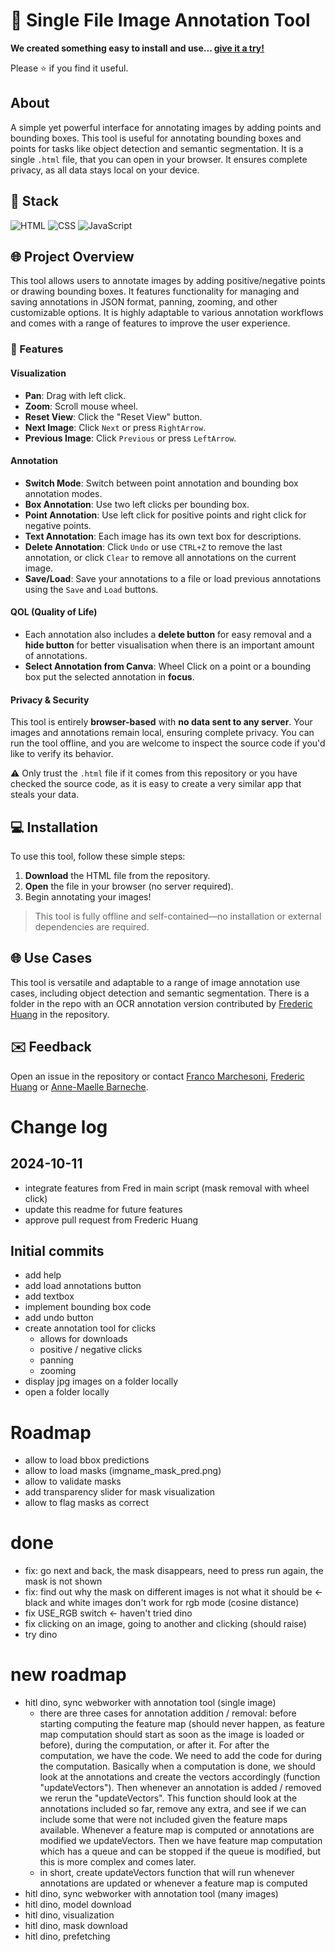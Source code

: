 
# 📍 Single File Image Annotation Tool

**We created something easy to install and use... [give it a try!](https://franchesoni.github.io/single_file_annotation_tool/)**

Please ⭐ if you find it useful.

## About
A simple yet powerful interface for annotating images by adding points and bounding boxes. This tool is useful for annotating bounding boxes and points for tasks like object detection and semantic segmentation. It is a single `.html` file, that you can open in your browser. It ensures complete privacy, as all data stays local on your device.

## 🔮 Stack

![HTML](https://img.shields.io/badge/html-E34F26?style=for-the-badge&logo=html5&logoColor=white)
![CSS](https://img.shields.io/badge/css-1572B6?style=for-the-badge&logo=css3&logoColor=white)
![JavaScript](https://img.shields.io/badge/javascript-F7DF1E?style=for-the-badge&logo=javascript&logoColor=black)

## 🌐 Project Overview

This tool allows users to annotate images by adding positive/negative points or drawing bounding boxes. It features functionality for managing and saving annotations in JSON format, panning, zooming, and other customizable options. It is highly adaptable to various annotation workflows and comes with a range of features to improve the user experience.

### 🔧 Features

#### Visualization

- **Pan**: Drag with left click.
- **Zoom**: Scroll mouse wheel.
- **Reset View**: Click the "Reset View" button.
- **Next Image**: Click `Next` or press `RightArrow`.
- **Previous Image**: Click `Previous` or press `LeftArrow`.

#### Annotation

- **Switch Mode**: Switch between point annotation and bounding box annotation modes.
- **Box Annotation**: Use two left clicks per bounding box.
- **Point Annotation**: Use left click for positive points and right click for negative points.
- **Text Annotation**: Each image has its own text box for descriptions.
- **Delete Annotation**: Click `Undo` or use `CTRL+Z` to remove the last annotation, or click `Clear` to remove all annotations on the current image.
- **Save/Load**: Save your annotations to a file or load previous annotations using the `Save` and `Load` buttons.

#### QOL (Quality of Life)
- Each annotation also includes a **delete button** for easy removal and a **hide button** for better visualisation when there is an important amount of annotations.
- **Select Annotation from Canva**: Wheel Click on a point or a bounding box put the selected annotation in **focus**.
#### Privacy & Security

This tool is entirely **browser-based** with **no data sent to any server**. Your images and annotations remain local, ensuring complete privacy. You can run the tool offline, and you are welcome to inspect the source code if you'd like to verify its behavior.

:warning: Only trust the `.html` file if it comes from this repository or you have checked the source code, as it is easy to create a very similar app that steals your data.

## 💻 Installation

To use this tool, follow these simple steps:

1. **Download** the HTML file from the repository.
2. **Open** the file in your browser (no server required).
3. Begin annotating your images!

> This tool is fully offline and self-contained—no installation or external dependencies are required.

## 🌐 Use Cases

This tool is versatile and adaptable to a range of image annotation use cases, including object detection and semantic segmentation. There is a folder in the repo with an OCR annotation version contributed by [Frederic Huang](https://github.com/Huang-Frederic) in the repository.

## ✉️ Feedback

Open an issue in the repository or contact [Franco Marchesoni](mailto:marchesoniacland@gmail.com), [Frederic Huang](mailto:fhuang5@slb.com) or [Anne-Maelle Barneche](mailto:abarneche@slb.com).

# Change log
## 2024-10-11
- integrate features from Fred in main script (mask removal with wheel click)
- update this readme for future features
- approve pull request from Frederic Huang 
## Initial commits
- add help
- add load annotations button
- add textbox
- implement bounding box code
- add undo button
- create annotation tool for clicks
    - allows for downloads
    - positive / negative clicks
    - panning
    - zooming
- display jpg images on a folder locally
- open a folder locally

# Roadmap
- allow to load bbox predictions
- allow to load masks (imgname_mask_pred.png)
- allow to validate masks
- add transparency slider for mask visualization
- allow to flag masks as correct

# done
- fix: go next and back, the mask disappears, need to press run again, the mask is not shown
- fix: find out why the mask on different images is not what it should be <- black and white images don't work for rgb mode (cosine distance) 
- fix USE_RGB switch <- haven't tried dino
- fix clicking on an image, going to another and clicking (should raise)
- try dino

# new roadmap
- hitl dino, sync webworker with annotation tool (single image)
    - there are three cases for annotation addition / removal: before starting computing the feature map (should never happen, as feature map computation should start as soon as the image is loaded or before), during the computation, or after it. For after the computation, we have the code. We need to add the code for during the computation. Basically when a computation is done, we should look at the annotations and create the vectors accordingly (function "updateVectors"). Then whenever an annotation is added / removed we rerun the "updateVectors". This function should look at the annotations included so far, remove any extra, and see if we can include some that were not included given the feature maps available. Whenever a feature map is computed or annotations are modified we updateVectors. Then we have feature map computation which has a queue and can be stopped if the queue is modified, but this is more complex and comes later. 
    - in short, create updateVectors function that will run whenever annotations are updated or whenever a feature map is computed
- hitl dino, sync webworker with annotation tool (many images)
- hitl dino, model download
- hitl dino, visualization
- hitl dino, mask download
- hitl dino, prefetching

